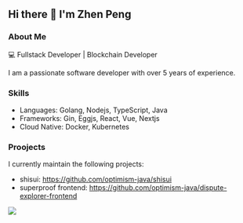 ## Hi there 👋 I'm Zhen Peng

### About Me
💻 Fullstack Developer | Blockchain Developer

I am a passionate software developer with over 5 years of experience.

### Skills

* Languages: Golang, Nodejs, TypeScript, Java
* Frameworks: Gin, Eggjs, React, Vue, Nextjs
* Cloud Native: Docker, Kubernetes

### Proojects

I currently maintain the following projects:

* shisui: https://github.com/optimism-java/shisui
* superproof frontend: https://github.com/optimism-java/dispute-explorer-frontend

![](https://komarev.com/ghpvc/?username=fearlessfe&style=brightgreen)

<!--
**fearlessfe/fearlessfe** is a ✨ _special_ ✨ repository because its `README.md` (this file) appears on your GitHub profile.

Here are some ideas to get you started:

- 🔭 I’m currently working on ...
- 🌱 I’m currently learning ...
- 👯 I’m looking to collaborate on ...
- 🤔 I’m looking for help with ...
- 💬 Ask me about ...
- 📫 How to reach me: ...
- 😄 Pronouns: ...
- ⚡ Fun fact: ...
-->
